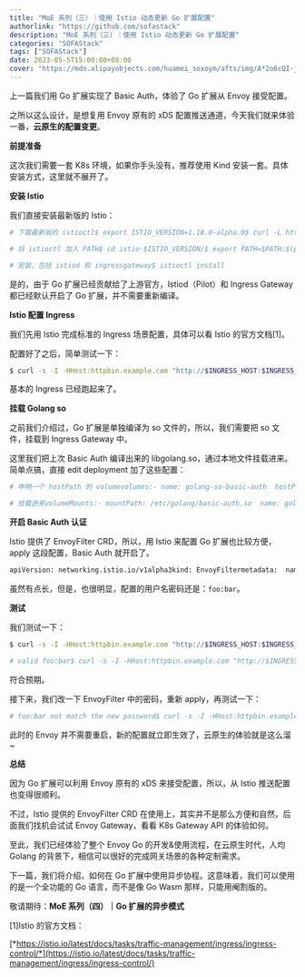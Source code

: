 ```yaml
---
title: "MoE 系列（三）｜使用 Istio 动态更新 Go 扩展配置"
authorlink: "https://github.com/sofastack"
description: "MoE 系列（三）｜使用 Istio 动态更新 Go 扩展配置"
categories: "SOFAStack"
tags: ["SOFAStack"]
date: 2023-05-5T15:00:00+08:00
cover: "https://mdn.alipayobjects.com/huamei_soxoym/afts/img/A*2o6cQI-j4qkAAAAAAAAAAAAADrGAAQ/original"
---
```


上一篇我们用 Go 扩展实现了 Basic Auth，体验了 Go 扩展从 Envoy 接受配置。

之所以这么设计，是想复用 Envoy 原有的 xDS 配置推送通道，今天我们就来体验一番，**云原生的配置变更**。

**前提准备**

这次我们需要一套 K8s 环境，如果你手头没有，推荐使用 Kind 安装一套。具体安装方式，这里就不展开了。

**安装 Istio**

我们直接安装最新版的 Istio：

```bash
# 下载最新版的 istioctl$ export ISTIO_VERSION=1.18.0-alpha.0$ curl -L https://istio.io/downloadIstio | sh -

# 将 istioctl 加入 PATH$ cd istio-$ISTIO_VERSION/$ export PATH=$PATH:$(pwd)/bin

# 安装，包括 istiod 和 ingressgateway$ istioctl install
```

是的，由于 Go 扩展已经贡献给了上游官方，Istiod（Pilot）和 Ingress Gateway 都已经默认开启了 Go 扩展，并不需要重新编译。

**Istio 配置 Ingress**

我们先用 Istio 完成标准的 Ingress 场景配置，具体可以看 Istio 的官方文档[1]。

配置好了之后，简单测试一下：

```bash
$ curl -s -I -HHost:httpbin.example.com "http://$INGRESS_HOST:$INGRESS_PORT/status/200"HTTP/1.1 200 OKserver: istio-envoydate: Fri, 10 Mar 2023 15:49:37 GMT
```

基本的 Ingress 已经跑起来了。

**挂载 Golang so**

之前我们介绍过，Go 扩展是单独编译为 so 文件的，所以，我们需要把 so 文件，挂载到 Ingress Gateway 中。

这里我们把上次 Basic Auth 编译出来的 libgolang.so，通过本地文件挂载进来。简单点搞，直接 edit deployment 加了这些配置：

```bash
# 申明一个 hostPath 的 volumevolumes:- name: golang-so-basic-auth  hostPath:    path: /data/golang-so/example-basic-auth/libgolang.so    type: File

# 挂载进来volumeMounts:- mountPath: /etc/golang/basic-auth.so  name: golang-so-basic-auth  readOnly: true
```

**开启 Basic Auth 认证**

Istio 提供了 EnvoyFilter CRD，所以，用 Istio 来配置 Go 扩展也比较方便，apply 这段配置，Basic Auth 就开启了。

```bash
apiVersion: networking.istio.io/v1alpha3kind: EnvoyFiltermetadata:  name: golang-filter  namespace: istio-systemspec:  configPatches:    # The first patch adds the lua filter to the listener/http connection manager  - applyTo: HTTP_FILTER    match:      context: GATEWAY      listener:        filterChain:          filter:            name: "envoy.filters.network.http_connection_manager"            subFilter:              name: "envoy.filters.http.router"    patch:      operation: INSERT_BEFORE      value: # golang filter specification       name: envoy.filters.http.golang       typed_config:          "@type": "type.googleapis.com/envoy.extensions.filters.http.golang.v3alpha.Config"          library_id: example          library_path: /etc/golang/basic-auth.so          plugin_name: basic-auth          plugin_config:            "@type": "type.googleapis.com/xds.type.v3.TypedStruct"            type_url: typexx            value:              username: foo              password: bar
```

虽然有点长，但是，也很明显，配置的用户名密码还是：`foo:bar`。

**测试**

我们测试一下：

```bash
$ curl -s -I -HHost:httpbin.example.com "http://$INGRESS_HOST:$INGRESS_PORT/status/200"HTTP/1.1 401 Unauthorized

# valid foo:bar$ curl -s -I -HHost:httpbin.example.com "http://$INGRESS_HOST:$INGRESS_PORT/status/200" -H 'Authorization: basic Zm9vOmJhcg=='HTTP/1.1 200 OK
```

符合预期。

接下来，我们改一下 EnvoyFilter 中的密码，重新 apply，再测试一下：

```bash
# foo:bar not match the new password$ curl -s -I -HHost:httpbin.example.com "http://$INGRESS_HOST:$INGRESS_PORT/status/200" -H 'Authorization: basic Zm9vOmJhcg=='HTTP/1.1 401 Unauthorized
```

此时的 Envoy 并不需要重启，新的配置就立即生效了，云原生的体验就是这么溜~

**总结**

因为 Go 扩展可以利用 Envoy 原有的 xDS 来接受配置，所以，从 Istio 推送配置也变得很顺利。

不过，Istio 提供的 EnvoyFilter CRD 在使用上，其实并不是那么方便和自然，后面我们找机会试试 Envoy Gateway，看看 K8s Gateway API 的体验如何。

至此，我们已经体验了整个 Envoy Go 的开发&使用流程，在云原生时代，人均 Golang 的背景下，相信可以很好的完成网关场景的各种定制需求。

下一篇，我们将介绍，如何在 Go 扩展中使用异步协程。这意味着，我们可以使用的是一个全功能的 Go 语言，而不是像 Go Wasm 那样，只能用阉割版的。

敬请期待：**MoE 系列（四）｜Go 扩展的异步模式**

[1]Istio 的官方文档：

[*https://istio.io/latest/docs/tasks/traffic-management/ingress/ingress-control/*](https://istio.io/latest/docs/tasks/traffic-management/ingress/ingress-control/)
